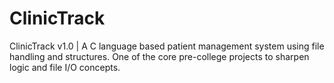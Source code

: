 # ClinicTrack
ClinicTrack v1.0 | A C language based patient management system using file handling and structures. One of the core pre-college projects to sharpen logic and file I/O concepts.
